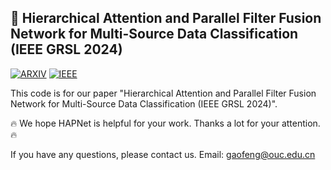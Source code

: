 ## 📖 Hierarchical Attention and Parallel Filter Fusion Network for Multi-Source Data Classification (IEEE GRSL 2024)

[![ARXIV](https://img.shields.io/badge/Paper-ARIXV-blue)]()
[![IEEE](https://img.shields.io/badge/Paper-IEEE%20GRSL-blue)]()

This code is for our paper "Hierarchical Attention and Parallel Filter Fusion Network for Multi-Source Data Classification (IEEE GRSL 2024)".

🔥 We hope HAPNet is helpful for your work. Thanks a lot for your attention.🔥

If you have any questions, please contact us. Email: gaofeng@ouc.edu.cn
